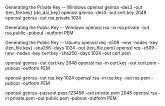 Generating the Private Key -- Windows
openssl genrsa -des3 -out {ten_file.key} {do_dai_key}
openssl genrsa -des3 -out cert.key 2048
openssl genrsa -out rsa.private 1024

Generating the Public Key -- Windows
openssl rsa -in rsa.private -out rsa.public -pubout -outform PEM

Generating the Public Key -- Ubuntu
openssl req -x509 -new -nodes -key {ten_file.key} -sha256 -days 1024 -out {ten_file.pem}
openssl req -x509 -new -nodes -key cert.key -sha256 -days 1024 -out cert.pem

openssl genrsa -out cert.key 2048
openssl rsa -in cert.key -out cert.pem -pubout -outform PEM

openssl genrsa -out rsa.key 1024
openssl rsa -in rsa.key -out rsa.pem -pubout -outform PEM

openssl genrsa -passout pass:123456 -out private.pem 2048
openssl rsa -in private.pem -out public.pem -pubout -outform PEM
`